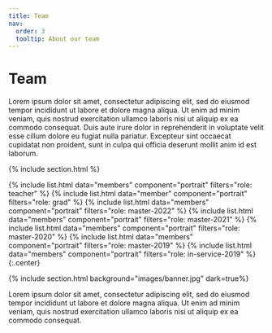 ```yaml
---
title: Team
nav:
  order: 3
  tooltip: About our team
---
```


# <i class="fas fa-users"></i>Team

Lorem ipsum dolor sit amet, consectetur adipiscing elit, sed do eiusmod tempor incididunt ut labore et dolore magna aliqua.
Ut enim ad minim veniam, quis nostrud exercitation ullamco laboris nisi ut aliquip ex ea commodo consequat.
Duis aute irure dolor in reprehenderit in voluptate velit esse cillum dolore eu fugiat nulla pariatur.
Excepteur sint occaecat cupidatat non proident, sunt in culpa qui officia deserunt mollit anim id est laborum.

{% include section.html %}

{%
  include list.html
  data="members"
  component="portrait"
  filters="role: teacher"
%}
{%
  include list.html
  data="member"
  component="portrait"
  filters="role: grad"
%}
{%
  include list.html
  data="members"
  component="portrait"
  filters="role: master-2022"
%}
{%
  include list.html
  data="members"
  component="portrait"
  filters="role: master-2021"
%}
{%
  include list.html
  data="members"
  component="portrait"
  filters="role: master-2020"
%}
{%
  include list.html
  data="members"
  component="portrait"
  filters="role: master-2019"
%}
{%
  include list.html
  data="members"
  component="portrait"
  filters="role: in-service-2019"
%}
{:.center}

{% include section.html background="images/banner.jpg" dark=true%}

Lorem ipsum dolor sit amet, consectetur adipiscing elit, sed do eiusmod tempor incididunt ut labore et dolore magna aliqua.
Ut enim ad minim veniam, quis nostrud exercitation ullamco laboris nisi ut aliquip ex ea commodo consequat.
